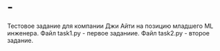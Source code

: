 # -
Тестовое задание для компании Джи Айти на позицию младшего ML инженера.
Файл task1.py - первое заданиие.
Файл task2.py - второе задание.
